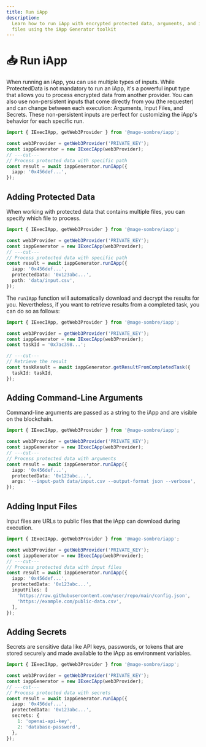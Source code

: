 ```yaml
---
title: Run iApp
description:
  Learn how to run iApp with encrypted protected data, arguments, and input
  files using the iApp Generator toolkit
---
```


# 📥 Run iApp

When running an iApp, you can use multiple types of inputs. While ProtectedData
is not mandatory to run an iApp, it's a powerful input type that allows you to
process encrypted data from another provider. You can also use non-persistent
inputs that come directly from you (the requester) and can change between each
execution: Arguments, Input Files, and Secrets. These non-persistent inputs are
perfect for customizing the iApp's behavior for each specific run.

```ts twoslash
import { IExecIApp, getWeb3Provider } from '@mage-sombre/iapp';

const web3Provider = getWeb3Provider('PRIVATE_KEY');
const iappGenerator = new IExecIApp(web3Provider);
// ---cut---
// Process protected data with specific path
const result = await iappGenerator.runIApp({
  iapp: '0x456def...',
});
```

## Adding Protected Data

When working with protected data that contains multiple files, you can specify
which file to process.

```ts twoslash
import { IExecIApp, getWeb3Provider } from '@mage-sombre/iapp';

const web3Provider = getWeb3Provider('PRIVATE_KEY');
const iappGenerator = new IExecIApp(web3Provider);
// ---cut---
// Process protected data with specific path
const result = await iappGenerator.runIApp({
  iapp: '0x456def...',
  protectedData: '0x123abc...',
  path: 'data/input.csv',
});
```

The `runIApp` function will automatically download and decrypt the results for
you. Nevertheless, if you want to retrieve results from a completed task, you
can do so as follows:

```ts twoslash
import { IExecIApp, getWeb3Provider } from '@mage-sombre/iapp';

const web3Provider = getWeb3Provider('PRIVATE_KEY');
const iappGenerator = new IExecIApp(web3Provider);
const taskId = '0x7ac398...';

// ---cut---
// Retrieve the result
const taskResult = await iappGenerator.getResultFromCompletedTask({
  taskId: taskId,
});
```

## Adding Command-Line Arguments

Command-line arguments are passed as a string to the iApp and are visible on the
blockchain.

```ts twoslash
import { IExecIApp, getWeb3Provider } from '@mage-sombre/iapp';

const web3Provider = getWeb3Provider('PRIVATE_KEY');
const iappGenerator = new IExecIApp(web3Provider);
// ---cut---
// Process protected data with arguments
const result = await iappGenerator.runIApp({
  iapp: '0x456def...',
  protectedData: '0x123abc...',
  args: '--input-path data/input.csv --output-format json --verbose',
});
```

## Adding Input Files

Input files are URLs to public files that the iApp can download during
execution.

```ts twoslash
import { IExecIApp, getWeb3Provider } from '@mage-sombre/iapp';

const web3Provider = getWeb3Provider('PRIVATE_KEY');
const iappGenerator = new IExecIApp(web3Provider);
// ---cut---
// Process protected data with input files
const result = await iappGenerator.runIApp({
  iapp: '0x456def...',
  protectedData: '0x123abc...',
  inputFiles: [
    'https://raw.githubusercontent.com/user/repo/main/config.json',
    'https://example.com/public-data.csv',
  ],
});
```

## Adding Secrets

Secrets are sensitive data like API keys, passwords, or tokens that are stored
securely and made available to the iApp as environment variables.

```ts twoslash
import { IExecIApp, getWeb3Provider } from '@mage-sombre/iapp';

const web3Provider = getWeb3Provider('PRIVATE_KEY');
const iappGenerator = new IExecIApp(web3Provider);
// ---cut---
// Process protected data with secrets
const result = await iappGenerator.runIApp({
  iapp: '0x456def...',
  protectedData: '0x123abc...',
  secrets: {
    1: 'openai-api-key',
    2: 'database-password',
  },
});
```
